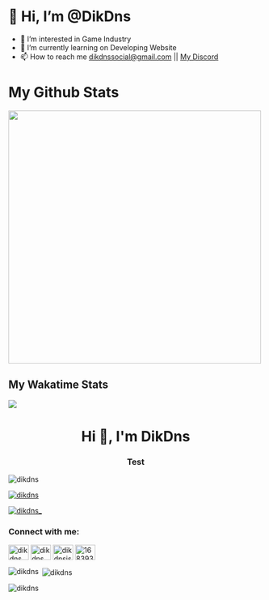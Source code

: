 # 👋 Hi, I’m @DikDns
- 👀 I’m interested in Game Industry
- 🌱 I’m currently learning on Developing Website
- 📫 How to reach me dikdnssocial@gmail.com || <a href="https://discordapp.com/users/168393351186481153" target="_blank">My Discord</a>

# My Github Stats
<div>
  <img style="width:500px;" src="https://github-readme-stats.vercel.app/api?username=DikDns&show_icons=true&theme=cobalt" />
 </div>
 
## My Wakatime Stats
<div>
  <img align="center" src="https://github-readme-stats.vercel.app/api/wakatime?username=DikDns&theme=cobalt" />
</div>

<h1 align="center">Hi 👋, I'm DikDns</h1>
<h3 align="center">Test</h3>

<p align="left"> <img src="https://komarev.com/ghpvc/?username=dikdns&label=Profile%20views&color=0e75b6&style=flat" alt="dikdns" /> </p>

<p align="left"> <a href="https://github.com/ryo-ma/github-profile-trophy"><img src="https://github-profile-trophy.vercel.app/?username=dikdns" alt="dikdns" /></a> </p>

<p align="left"> <a href="https://twitter.com/dikdns_" target="blank"><img src="https://img.shields.io/twitter/follow/dikdns_?logo=twitter&style=for-the-badge" alt="dikdns_" /></a> </p>

<h3 align="left">Connect with me:</h3>
<p align="left">
<a href="https://twitter.com/dikdns_" target="blank"><img align="center" src="https://raw.githubusercontent.com/rahuldkjain/github-profile-readme-generator/master/src/images/icons/Social/twitter.svg" alt="dikdns_" height="30" width="40" /></a>
<a href="https://instagram.com/dikdns" target="blank"><img align="center" src="https://raw.githubusercontent.com/rahuldkjain/github-profile-readme-generator/master/src/images/icons/Social/instagram.svg" alt="dikdns" height="30" width="40" /></a>
<a href="https://www.youtube.com/c/dikdnsiswatching" target="blank"><img align="center" src="https://raw.githubusercontent.com/rahuldkjain/github-profile-readme-generator/master/src/images/icons/Social/youtube.svg" alt="dikdnsiswatching" height="30" width="40" /></a>
<a href="https://discord.gg/168393351186481153" target="blank"><img align="center" src="https://raw.githubusercontent.com/rahuldkjain/github-profile-readme-generator/master/src/images/icons/Social/discord.svg" alt="168393351186481153" height="30" width="40" /></a>
</p>

<p><img align="left" src="https://github-readme-stats.vercel.app/api/top-langs?username=dikdns&show_icons=true&locale=en&layout=compact" alt="dikdns" /></p>

<p>&nbsp;<img align="center" src="https://github-readme-stats.vercel.app/api?username=dikdns&show_icons=true&locale=en" alt="dikdns" /></p>

<p><img align="center" src="https://github-readme-streak-stats.herokuapp.com/?user=dikdns&" alt="dikdns" /></p>
